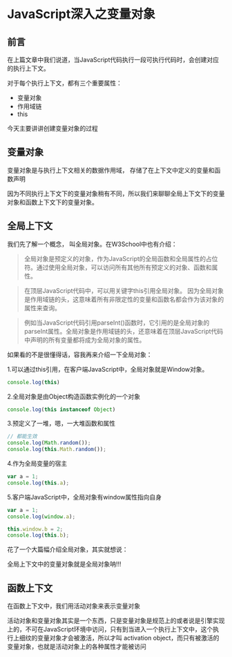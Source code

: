 # JavaScript深入之变量对象

## 前言

在上篇文章中我们说道，当JavaScript代码执行一段可执行代码时，会创建对应的执行上下文。

对于每个执行上下文，都有三个重要属性：

+ 变量对象
+ 作用域链
+ this

今天主要讲讲创建变量对象的过程

## 变量对象

变量对象是与执行上下文相关的数据作用域， 存储了在上下文中定义的变量和函数声明

因为不同执行上下文下的变量对象稍有不同，所以我们来聊聊全局上下文下的变量对象和函数上下文下的变量对象。

## 全局上下文

我们先了解一个概念， 叫全局对象。在W3School中也有介绍：
> 全局对象是预定义的对象，作为JavaScript的全局函数和全局属性的占位符。通过使用全局对象，可以访问所有其他所有预定义的对象、函数和属性。

> 在顶层JavaScript代码中，可以用关键字this引用全局对象。 因为全局对象是作用域链的头，这意味着所有非限定性的变量和函数名都会作为该对象的属性来查询。

> 例如当JavaScript代码引用parseInt()函数时，它引用的是全局对象的parseInt属性。全局对象是作用域链的头，还意味着在顶层JavaScript代码中声明的所有变量都将成为全局对象的属性。

如果看的不是很懂得话，容我再来介绍一下全局对象：

1.可以通过this引用，在客户端JavaScript中，全局对象就是Window对象。

```js
console.log(this)
```

2.全局对象是由Object构造函数实例化的一个对象

```js
console.log(this instanceof Object)
```

3.预定义了一堆，嗯，一大堆函数和属性

```js
// 都能生效
console.log(Math.random());
console.log(this.Math.random());
```

4.作为全局变量的宿主

```js
var a = 1;
console.log(this.a);
```

5.客户端JavaScript中，全局对象有window属性指向自身

```js
var a = 1;
console.log(window.a);

this.window.b = 2;
console.log(this.b);
```

花了一个大篇幅介绍全局对象，其实就想说：

全局上下文中的变量对象就是全局对象呐!!!

## 函数上下文

在函数上下文中，我们用活动对象来表示变量对象

活动对象和变量对象其实是一个东西，只是变量对象是规范上的或者说是引擎实现上的，不可在JavaScript环境中访问，只有到当进入一个执行上下文中，这个执行上细纹的变量对象才会被激活，所以才叫 activation object，而只有被激活的变量对象，也就是活动对象上的各种属性才能被访问